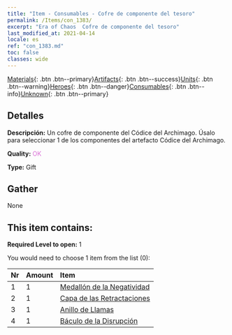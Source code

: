 ```yaml
---
title: "Item - Consumables - Cofre de componente del tesoro"
permalink: /Items/con_1383/
excerpt: "Era of Chaos  Cofre de componente del tesoro"
last_modified_at: 2021-04-14
locale: es
ref: "con_1383.md"
toc: false
classes: wide
---
```

 [Materials](/es/Items/){: .btn .btn--primary}[Artifacts](/es/Items/Artifacts/){: .btn .btn--success}[Units](/es/Items/Units/){: .btn .btn--warning}[Heroes](/es/Items/Heroes/){: .btn .btn--danger}[Consumables](/es/Items/Consumables/){: .btn .btn--info}[Unknown](/es/Items/Unknown/){: .btn .btn--primary}

## Detalles
 **Descripción:** Un cofre de componente del Códice del Archimago. Úsalo para seleccionar 1 de los componentes del artefacto Códice del Archimago.

 **Quality:** <span style="color: #DA70D6">OK</span>

 **Type:** Gift

## Gather

  None

## This item contains:

 **Required Level to open:** 1

 You would need to choose 1 item from the list (0):

  | Nr | Amount |     Item    |
  |:---|:-------|:------------|
  | 1 | 1 | [Medallón de la Negatividad](/es/Items/art_136/) | 
  | 2 | 1 | [Capa de las Retractaciones](/es/Items/art_137/) | 
  | 3 | 1 | [Anillo de Llamas](/es/Items/art_138/) | 
  | 4 | 1 | [Báculo de la Disrupción](/es/Items/art_139/) | 
